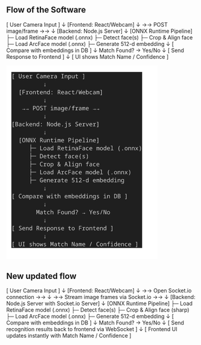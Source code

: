 ## Flow of the Software

[ User Camera Input ]
         ↓
  [Frontend: React/Webcam]
         ↓
   →→ POST image/frame →→
         ↓
[Backend: Node.js Server]
         ↓
  [ONNX Runtime Pipeline]
     ├─ Load RetinaFace model (.onnx)
     ├─ Detect face(s)
     ├─ Crop & Align face
     ├─ Load ArcFace model (.onnx)
     ├─ Generate 512-d embedding
         ↓
[ Compare with embeddings in DB ]
         ↓
       Match Found? → Yes/No
         ↓
[ Send Response to Frontend ]
         ↓
[ UI shows Match Name / Confidence ]


<img src="./src/images/image.png" alt="Flow of the Software" width="400"/>


## New updated flow

[ User Camera Input ]
         ↓
  [Frontend: React/Webcam]
         ↓
  →→ Open Socket.io connection →→
         ↓
  →→ Stream image frames via Socket.io →→
         ↓
[Backend: Node.js Server with Socket.io Server]
         ↓
  [ONNX Runtime Pipeline]
     ├─ Load RetinaFace model (.onnx)
     ├─ Detect face(s)
     ├─ Crop & Align face (sharp)
     ├─ Load ArcFace model (.onnx)
     ├─ Generate 512-d embedding
         ↓
[ Compare with embeddings in DB ]
         ↓
       Match Found? → Yes/No
         ↓
[ Send recognition results back to frontend via WebSocket ]
         ↓
[ Frontend UI updates instantly with Match Name / Confidence ]   
